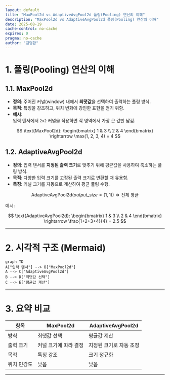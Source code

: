 ```yaml
---
layout: default
title: "MaxPool2d vs AdaptiveAvgPool2d 풀링(Pooling) 연산의 이해"
description: "MaxPool2d vs AdaptiveAvgPool2d 풀링(Pooling) 연산의 이해"
date: 2025-08-19
cache-control: no-cache
expires: 0
pragma: no-cache
author: "김명환"
---
```


# 1. 풀링(Pooling) 연산의 이해

## 1.1. MaxPool2d

- **정의**: 주어진 커널(window) 내에서 **최댓값**을 선택하여 출력하는 풀링 방식.
- **목적**: 특징을 강조하고, 위치 변화에 강인한 표현을 얻기 위함.
- **예시**:  
  입력 텐서에서 `2x2` 커널을 적용하면 각 영역에서 가장 큰 값만 남김.

$$
\text{MaxPool2d}:
\begin{bmatrix}
1 & 3 \\
2 & 4
\end{bmatrix}
\rightarrow \max(1, 2, 3, 4) = 4
$$

## 1.2. AdaptiveAvgPool2d

- **정의**: 입력 텐서를 **지정된 출력 크기**로 맞추기 위해 평균값을 사용하여 축소하는 풀링 방식.
- **목적**: 다양한 입력 크기를 고정된 출력 크기로 변환할 때 유용함.
- **특징**: 커널 크기를 자동으로 계산하여 평균 풀링 수행.

$$
\text{AdaptiveAvgPool2d}(output\_size=(1,1)) \Rightarrow \text{전체 평균}
$$

예시:

$$
\text{AdaptiveAvgPool2d}:
\begin{bmatrix}
1 & 3 \\
2 & 4
\end{bmatrix}
\rightarrow \frac{1+2+3+4}{4} = 2.5
$$

---

# 2. 시각적 구조 (Mermaid)

```mermaid
graph TD
A["입력 텐서"] --> B["MaxPool2d"]
A --> C["AdaptiveAvgPool2d"]
B --> D["최댓값 선택"]
C --> E["평균값 계산"]
```

---

# 3. 요약 비교

| 항목 | MaxPool2d | AdaptiveAvgPool2d |
|------|-----------|-------------------|
| 방식 | 최댓값 선택 | 평균값 계산 |
| 출력 크기 | 커널 크기에 따라 결정 | 지정된 크기로 자동 조정 |
| 목적 | 특징 강조 | 크기 정규화 |
| 위치 민감도 | 낮음 | 낮음 |

---
